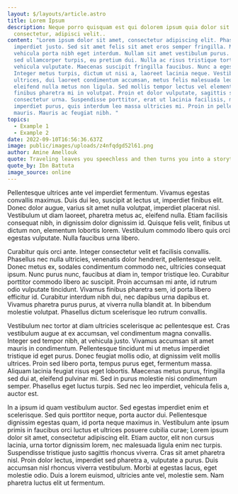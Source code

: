 ```yaml
---
layout: $/layouts/article.astro
title: Lorem Ipsum
description: Neque porro quisquam est qui dolorem ipsum quia dolor sit amet,
  consectetur, adipisci velit..
content: "Lorem ipsum dolor sit amet, consectetur adipiscing elit. Phasellus et
  imperdiet justo. Sed sit amet felis sit amet eros semper fringilla. Mauris
  vehicula porta nibh eget interdum. Nullam sit amet vestibulum purus. Nullam
  sed ullamcorper turpis, eu pretium dui. Nulla ac risus tristique tortor
  vehicula vulputate. Maecenas suscipit fringilla faucibus. Nunc a egestas sem.
  Integer metus turpis, dictum ut nisi a, laoreet lacinia neque. Vestibulum
  ultrices, dui laoreet condimentum accumsan, metus felis malesuada leo, vitae
  eleifend nulla metus non ligula. Sed mollis tempor lectus vel elementum. Ut
  finibus pharetra mi in volutpat. Proin et dolor vulputate, sagittis sapien in,
  consectetur urna. Suspendisse porttitor, erat ut lacinia facilisis, massa quam
  imperdiet purus, quis interdum leo massa ultricies mi. Proin in pellentesque
  mauris. Mauris ac feugiat nibh. "
topics:
  - Example 1
  - Example 2
date: 2022-09-10T16:56:36.637Z
image: public/images/uploads/z4nfqdgd52l61.png
author: Amine Amellouk
quote: Traveling leaves you speechless and then turns you into a storyteller
quote_by: Ibn Battuta
image_source: online
---
```

 Pellentesque ultrices ante vel imperdiet fermentum. Vivamus egestas convallis maximus. Duis dui leo, suscipit at lectus ut, imperdiet finibus elit. Donec dolor augue, varius sit amet nulla volutpat, imperdiet placerat nisl. Vestibulum ut diam laoreet, pharetra metus ac, eleifend nulla. Etiam facilisis consequat nibh, in dignissim dolor dignissim id. Quisque felis velit, finibus ut dictum non, elementum lobortis lorem. Vestibulum commodo libero quis orci egestas vulputate. Nulla faucibus urna libero.

Curabitur quis orci ante. Integer consectetur velit et facilisis convallis. Phasellus nec nulla ultricies, venenatis dolor hendrerit, pellentesque velit. Donec metus ex, sodales condimentum commodo nec, ultricies consequat ipsum. Nunc purus nunc, faucibus at diam in, tempor tristique leo. Curabitur porttitor commodo libero ac suscipit. Proin accumsan mi ante, id rutrum odio vulputate tincidunt. Vivamus finibus pharetra sem, id porta libero efficitur id. Curabitur interdum nibh dui, nec dapibus urna dapibus et. Vivamus pharetra purus purus, at viverra nulla blandit at. In bibendum molestie volutpat. Phasellus dictum scelerisque leo rutrum convallis.

Vestibulum nec tortor at diam ultricies scelerisque ac pellentesque est. Cras vestibulum augue at ex accumsan, vel condimentum magna convallis. Integer sed tempor nibh, at vehicula justo. Vivamus accumsan sit amet mauris in condimentum. Pellentesque tincidunt mi ut metus imperdiet tristique id eget purus. Donec feugiat mollis odio, at dignissim velit mollis ultrices. Proin sed libero porta, tempus purus eget, fermentum massa. Aliquam lacinia feugiat risus eget lobortis. Maecenas metus purus, fringilla sed dui at, eleifend pulvinar mi. Sed in purus molestie nisi condimentum semper. Phasellus eget luctus turpis. Sed nec leo imperdiet, vehicula felis a, auctor est.

In a ipsum id quam vestibulum auctor. Sed egestas imperdiet enim et scelerisque. Sed quis porttitor neque, porta auctor dui. Pellentesque dignissim egestas quam, id porta neque maximus in. Vestibulum ante ipsum primis in faucibus orci luctus et ultrices posuere cubilia curae; Lorem ipsum dolor sit amet, consectetur adipiscing elit. Etiam auctor, elit non cursus lacinia, urna tortor dignissim lorem, nec malesuada ligula enim nec turpis. Suspendisse tristique justo sagittis rhoncus viverra. Cras sit amet pharetra nisl. Proin dolor lectus, imperdiet sed pharetra a, vulputate a purus. Duis accumsan nisl rhoncus viverra vestibulum. Morbi at egestas lacus, eget molestie odio. Duis a lorem euismod, ultricies ante vel, molestie sem. Nam pharetra luctus elit ut fermentum. 